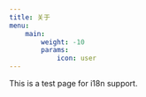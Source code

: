 ```yaml
---
title: 关于
menu:
    main: 
        weight: -10
        params:
            icon: user
---
```


This is a test page for i18n support.
